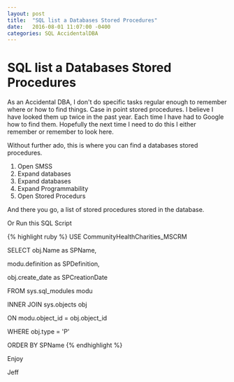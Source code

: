 ```yaml
---
layout: post
title:  "SQL list a Databases Stored Procedures"
date:   2016-08-01 11:07:00 -0400
categories: SQL AccidentalDBA
---
```

# SQL list a Databases Stored Procedures # 

As an Accidental DBA, I don't do specific tasks regular enough to remember where or how to find things.  Case in point stored procedures.  I believe I have looked them up twice in the past year.  Each time I have had to Google how to find them.  Hopefully the next time I need to do this I either remember or remember to look here.

Without further ado, this is where you can find a databases stored procedures.

1. Open SMSS
2. Expand databases
3. Expand databases
4. Expand Programmability
5. Open Stored Procedurs

And there you go, a list of stored procedures stored in the database.

Or Run this SQL Script

{% highlight ruby %} 
USE CommunityHealthCharities_MSCRM

SELECT obj.Name as SPName, 

modu.definition as SPDefinition, 

obj.create_date as SPCreationDate

FROM sys.sql_modules modu 

INNER JOIN sys.objects obj 

ON modu.object_id = obj.object_id 

WHERE obj.type = 'P' 

ORDER BY SPName
{% endhighlight %}

Enjoy

Jeff